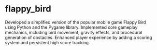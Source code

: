 # flappy_bird
 Developed a simplified version of the popular mobile game Flappy Bird using Python and the Pygame library. Implemented core gameplay mechanics, including bird movement, gravity effects, and procedural generation of obstacles. Enhanced player experience by adding a scoring system and persistent high score tracking.
